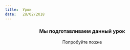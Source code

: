 ```yaml
---
title:  Урок
date:   28/02/2018
---
```


### <center>Мы подготавливаем данный урок</center>
<center>Попробуйте позже</center>